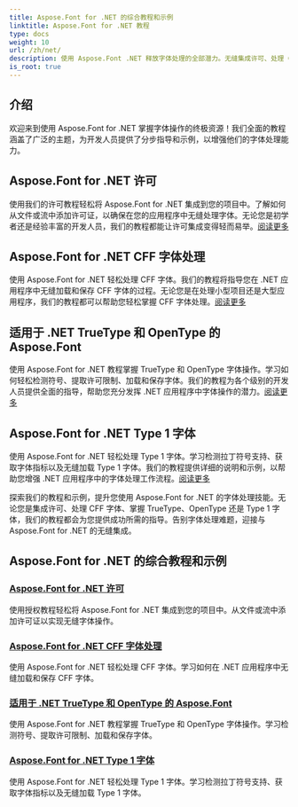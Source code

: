 ```yaml
---
title: Aspose.Font for .NET 的综合教程和示例
linktitle: Aspose.Font for .NET 教程
type: docs
weight: 10
url: /zh/net/
description: 使用 Aspose.Font .NET 释放字体处理的全部潜力。无缝集成许可、处理 CFF 字体、掌握 TrueType、OpenType 等。
is_root: true
---
```

## 介绍

欢迎来到使用 Aspose.Font for .NET 掌握字体操作的终极资源！我们全面的教程涵盖了广泛的主题，为开发人员提供了分步指导和示例，以增强他们的字体处理能力。

## Aspose.Font for .NET 许可

使用我们的许可教程轻松将 Aspose.Font for .NET 集成到您的项目中。了解如何从文件或流中添加许可证，以确保在您的应用程序中无缝处理字体。无论您是初学者还是经验丰富的开发人员，我们的教程都能让许可集成变得轻而易举。[阅读更多](./licensing/)

## Aspose.Font for .NET CFF 字体处理

使用 Aspose.Font for .NET 轻松处理 CFF 字体。我们的教程将指导您在 .NET 应用程序中无缝加载和保存 CFF 字体的过程。无论您是在处理小型项目还是大型应用程序，我们的教程都可以帮助您轻松掌握 CFF 字体处理。[阅读更多](./cff-font-handling/)

## 适用于 .NET TrueType 和 OpenType 的 Aspose.Font

使用 Aspose.Font for .NET 教程掌握 TrueType 和 OpenType 字体操作。学习如何轻松检测符号、提取许可限制、加载和保存字体。我们的教程为各个级别的开发人员提供全面的指导，帮助您充分发挥 .NET 应用程序中字体操作的潜力。[阅读更多](./truetype-opentype/)

## Aspose.Font for .NET Type 1 字体

使用 Aspose.Font for .NET 轻松处理 Type 1 字体。学习检测拉丁符号支持、获取字体指标以及无缝加载 Type 1 字体。我们的教程提供详细的说明和示例，以帮助您增强 .NET 应用程序中的字体处理工作流程。[阅读更多](./aspose-font-net-type1-font/)

探索我们的教程和示例，提升您使用 Aspose.Font for .NET 的字体处理技能。无论您是集成许可、处理 CFF 字体、掌握 TrueType、OpenType 还是 Type 1 字体，我们的教程都会为您提供成功所需的指导。告别字体处理难题，迎接与 Aspose.Font for .NET 的无缝集成。 
## Aspose.Font for .NET 的综合教程和示例 
### [Aspose.Font for .NET 许可](./licensing/)
使用授权教程轻松将 Aspose.Font for .NET 集成到您的项目中。从文件或流中添加许可证以实现无缝字体操作。
### [Aspose.Font for .NET CFF 字体处理](./cff-font-handling/)
使用 Aspose.Font for .NET 轻松处理 CFF 字体。学习如何在 .NET 应用程序中无缝加载和保存 CFF 字体。
### [适用于 .NET TrueType 和 OpenType 的 Aspose.Font](./truetype-opentype/)
使用 Aspose.Font for .NET 教程掌握 TrueType 和 OpenType 字体操作。学习检测符号、提取许可限制、加载和保存字体。
### [Aspose.Font for .NET Type 1 字体](./aspose-font-net-type1-font/)
使用 Aspose.Font for .NET 轻松处理 Type 1 字体。学习检测拉丁符号支持、获取字体指标以及无缝加载 Type 1 字体。 